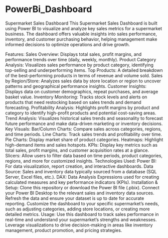 # PowerBi_Dashboard

Supermarket Sales Dashboard
This Supermarket Sales Dashboard is built using Power BI to visualize and analyze key sales metrics for a supermarket business. The dashboard offers valuable insights into sales performance, inventory, and customer purchasing behavior, helping management make informed decisions to optimize operations and drive growth.

Features:
Sales Overview: Displays total sales, profit margins, and performance trends over time (daily, weekly, monthly).
Product Category Analysis: Visualizes sales performance by product category, identifying top-selling and underperforming items.
Top Products: A detailed breakdown of the best-performing products in terms of revenue and volume sold.
Sales by Region/Store: Analyzes sales data by store location or region to uncover patterns and geographical performance insights.
Customer Insights: Displays data on customer demographics, repeat purchases, and average basket value.
Inventory Monitoring: Tracks stock levels and alerts on products that need restocking based on sales trends and demand forecasting.
Profitability Analysis: Highlights profit margins by product and category to identify high-profit products and potential cost-saving areas.
Trend Analysis: Visualizes historical sales trends and seasonality to forecast future performance and make data-driven marketing or inventory decisions.
Key Visuals:
Bar/Column Charts: Compare sales across categories, regions, and time periods.
Line Charts: Track sales trends and profitability over time.
Pie Charts: Display market share of product categories.
Heatmaps: Highlight high-demand items and sales hotspots.
KPIs: Display key metrics such as total sales, profit margins, and customer acquisition rates at a glance.
Slicers: Allow users to filter data based on time periods, product categories, regions, and more for customized insights.
Technologies Used:
Power BI: For data visualization, report creation, and interactive dashboards.
Data Source: Sales and inventory data typically sourced from a database (SQL Server, Excel files, etc.).
DAX: Data Analysis Expressions used for creating calculated measures and key performance indicators (KPIs).
Installation & Setup:
Clone this repository or download the Power BI file (.pbix).
Connect your Power BI Desktop to the relevant sales and inventory data sources.
Refresh the data and ensure your dataset is up to date for accurate reporting.
Customize the dashboard to your specific supermarket’s needs, such as adjusting categories, adding store locations, or creating more detailed metrics.
Usage:
Use this dashboard to track sales performance in real-time and understand your supermarket’s strengths and weaknesses.
Leverage visualizations to drive decision-making in areas like inventory management, product promotion, and pricing strategies.
